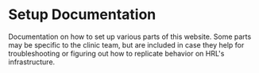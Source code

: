 # Setup Documentation

Documentation on how to set up various parts of this website. Some parts may be specific to the clinic team, but are included in case they help for troubleshooting or figuring out how to replicate behavior on HRL's infrastructure.

```{tableofcontents}
```